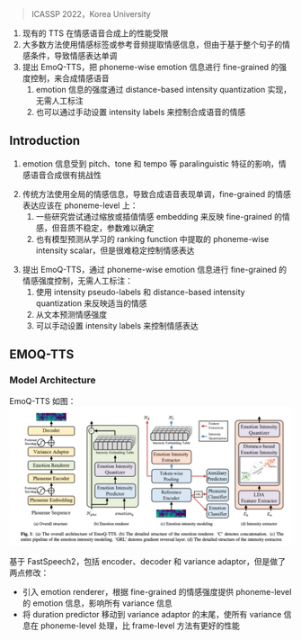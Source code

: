 > ICASSP 2022，Korea University
<!-- 翻译 & 理解 -->
<!-- Although recent advances in text-to-speech (TTS) have shown significant improvement, it is still limited to emotional speech synthesis. To produce emotional speech, most works utilize emo- tion information extracted from emotion labels or reference audio. However, they result in monotonous emotional expression due to the utterance-level emotion conditions. In this paper, we propose EmoQ-TTS, which synthesizes expressive emotional speech by conditioning phoneme-wise emotion information with fine-grained emotion intensity. Here, the intensity of emotion information is rendered by distance-based intensity quantization without human la- beling. We can also control the emotional expression of synthesized speech by conditioning intensity labels manually. The experimen- tal results demonstrate the superiority of EmoQ-TTS in emotional expressiveness and controllability. -->
1. 现有的 TTS 在情感语音合成上的性能受限
2. 大多数方法使用情感标签或参考音频提取情感信息，但由于基于整个句子的情感条件，导致情感表达单调
3. 提出 EmoQ-TTS，把 phoneme-wise emotion 信息进行 fine-grained 的强度控制，来合成情感语音
    1. emotion 信息的强度通过 distance-based intensity quantization 实现，无需人工标注
    2. 也可以通过手动设置 intensity labels 来控制合成语音的情感

## Introduction
<!-- Recently, there has been significant improvement in end-to-end text- to-speech (TTS) systems [1, 2, 3, 4] due to the advancement of deep learning [5, 6]. Although synthesized speech from the current TTS model has already achieved outstanding performance, there still re- mains a limitation in synthesizing expressive speech with paralin- guistic features such as pitch, tone, and tempo. In particular, emo- tional speech synthesis is a challenging task since emotion informa- tion is affected by various paralinguistic characteristics of speech. -->
1. emotion 信息受到 pitch、tone 和 tempo 等 paralinguistic 特征的影响，情感语音合成很有挑战性
<!-- For emotional speech synthesis, the common approach is to con- dition global emotion information extracted from reference audio [7, 8] or emotion labels [9, 10]. However, these methods have a disadvantage where the synthesized speech has monotonous expres- sion since the whole sentence is regulated by only one global infor- mation. To generate expressive emotional speech similar to spon- taneous human speech, fine-grained emotional expressions accord- ing to emotion intensity should be considered at the phoneme-level. Several studies have attempted to reflect fine-grained emotional ex- pression by scaling [11, 12] or interpolating [13, 14] the represen- tative emotion embedding. Nevertheless, they have a problem with unstable audio quality, and it is also difficult to find proper parame- ters for scaling or interpolation. In the case of [15], the model pre- dicts phoneme-wise intensity scalar extracted from a learned ranking function [16]. However, this method tends to depend heavily on the global label, thus it is unstable to control the emotional expression based on intensity scalar. -->
2. 传统方法使用全局的情感信息，导致合成语音表现单调，fine-grained 的情感表达应该在 phoneme-level 上：
    1. 一些研究尝试通过缩放或插值情感 embedding 来反映 fine-grained 的情感，但音质不稳定，参数难以确定
    2. 也有模型预测从学习的 ranking function 中提取的 phoneme-wise intensity scalar，但是很难稳定控制情感表达
<!-- To address the above problems, this paper proposes EmoQ-TTS, which synthesizes expressive emotional speech by conditioning phoneme-wise emotion information based on fine-grained emotion intensity. To reflect appropriate emotional expression, we utilize intensity pseudo-labels and via distance-based intensity quantiza- tion without human labeling. EmoQ-TTS synthesizes speech more expressively by predicting appropriate emotion intensity from the text only. Furthermore, we can control emotion expression easily by conditioning intensity labels manually. The experimental re- sults show that our system successfully achieves better emotional expressiveness and controllability than conventional methods. The synthesized audio samples are available at https://prml-lab - speech- team.github.io/demo/EmoQ- TTS/ -->
3. 提出 EmoQ-TTS，通过 phoneme-wise emotion 信息进行 fine-grained 的情感强度控制，无需人工标注：
    1. 使用 intensity pseudo-labels 和 distance-based intensity quantization 来反映适当的情感
    2. 从文本预测情感强度
    3. 可以手动设置 intensity labels 来控制情感表达

<!-- EMOQ-TTS -->
## EMOQ-TTS

### Model Architecture
<!-- The entire architecture of EmoQ-TTS is depicted in Fig.1a. EmoQ- TTS is based on FastSpeech2 [17] which consists of an encoder, a decoder, and a variance adaptor. To synthesize fine-grained emo- tional speech, we modify FastSpeech2 architecture as follows: First, we introduce an emotion renderer to provide phoneme-level emo- tion information according to fine-grained emotion intensity. This enables all variance information, including the pitch, energy, and duration to be affected by the fine-grained emotion intensity. Sec- ond, the duration predictor is moved to the end of the variance adap- tor. This leads to all variance information to be processed at the phoneme-level, which has been proved better performance than the frame-level method in speech quality [18]. -->
EmoQ-TTS 如图：
![](image/Pasted%20image%2020240409105927.png)

基于 FastSpeech2，包括 encoder、decoder 和 variance adaptor，但是做了两点修改：
+ 引入 emotion renderer，根据 fine-grained 的情感强度提供 phoneme-level 的 emotion 信息，影响所有 variance 信息
+ 将 duration predictor 移动到 variance adaptor 的末尾，使所有 variance 信息在 phoneme-level 处理，比 frame-level 方法有更好的性能

